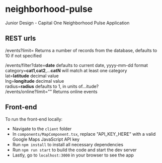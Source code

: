 # neighborhood-pulse
Junior Design - Capital One Neighborhood Pulse Application


## REST urls

/events?limit= Returns a number of records from the database, defaults to 10 if not specified

/events/filter?date=**date** defaults to current date, yyyy-mm-dd format  
               category=**cat1**,**cat2**,...**catN** will match at least one category  
               lat=**latitude** decimal value  
               lng=**longitude** decimal value  
               radius=**radius** defaults to 1, in units of...itude?  
/events/online?limit="" Returns online events

## Front-end

To run the front-end locally:
* Navigate to the `client` folder
* In `components/MapComponent.tsx`, replace "API_KEY_HERE" with a valid Google Maps JavaScript API key
* Run `npm install` to install all necessary dependencies
* Run `npm run start` to build the code and start the dev server
* Lastly, go to `localhost:3000` in your browser to see the app
